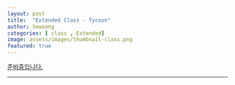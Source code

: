 ```yaml
---
layout: post
title:  "Extended Class - Tycoon"
author: Sewoong
categories: [ class , Extended]
image: assets/images/thumbnail-class.png
featured: true
---
```


[준비중입니다.][go to home]

---

[go to home]: {{baseurl.site}}/home/